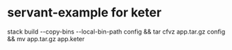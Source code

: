 # servant-example for keter

stack build --copy-bins --local-bin-path config && tar cfvz app.tar.gz config && mv app.tar.gz app.keter
